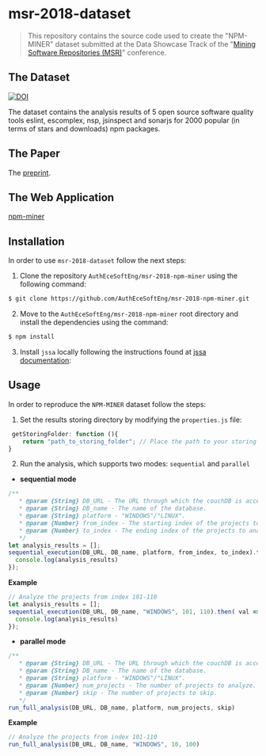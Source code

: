 # msr-2018-dataset
> This repository contains the source code used to create the "NPM-MINER" dataset submitted at the Data Showcase Track of the "[Mining Software Repositories (MSR)](https://2018.msrconf.org/)" conference.

## The Dataset

[![DOI](https://zenodo.org/badge/DOI/10.5281/zenodo.1165550.svg)](https://doi.org/10.5281/zenodo.1165550)

The dataset contains the analysis results of 5 open source software quality tools eslint, escomplex, nsp, jsinspect and sonarjs for 2000 popular (in terms of stars and downloads) npm packages.

## The Paper

The [preprint](http://issel.ee.auth.gr/wp-content/uploads/2018/03/msr2018.pdf).

## The Web Application

[npm-miner](http://npm-miner.com)


## Installation
In order to use `msr-2018-dataset` follow the next steps:
1. Clone the repository `AuthEceSoftEng/msr-2018-npm-miner` using the following command:
```sh
$ git clone https://github.com/AuthEceSoftEng/msr-2018-npm-miner.git
```
2. Move to the `AuthEceSoftEng/msr-2018-npm-miner` root directory and install the dependencies using the command:
```sh
$ npm install
```
3. Install `jssa` locally following the instructions found at [jssa documentation](https://github.com/cyclopt/jssa/blob/master/README.md):

## Usage
In order to reproduce the `NPM-MINER` dataset follow the steps:
1. Set the results storing directory by modifying the `properties.js` file:
```javascript
 getStoringFolder: function (){
    return "path_to_storing_folder"; // Place the path to your storing folder
}
```
2. Run the analysis, which supports two modes: `sequential` and `parallel`
- **sequential mode**
```javascript
/**
   * @param {String} DB_URL - The URL through which the couchDB is accessible.
   * @param {String} DB_name - The name of the database.
   * @param {String} platform - "WINDOWS"/"LINUX".
   * @param {Number} from_index - The starting index of the projects to analyze.
   * @param {Number} to_index - The ending index of the projects to analyze.
   */
let analysis_results = [];
sequential_execution(DB_URL, DB_name, platform, from_index, to_index).then( val =>{
  console.log(analysis_results)
});
```
**Example**
```javascript
// Analyze the projects from index 101-110
let analysis_results = [];
sequential_execution(DB_URL, DB_name, "WINDOWS", 101, 110).then( val =>{
  console.log(analysis_results)
});
```
- **parallel mode**
```javascript
/**
   * @param {String} DB_URL - The URL through which the couchDB is accessible.
   * @param {String} DB_name - The name of the database.
   * @param {String} platform - "WINDOWS"/"LINUX".
   * @param {Number} num_projects - The number of projects to analyze.
   * @param {Number} skip - The number of projects to skip.
   */
run_full_analysis(DB_URL, DB_name, platform, num_projects, skip)
```
**Example**
```javascript
// Analyze the projects from index 101-110
run_full_analysis(DB_URL, DB_name, "WINDOWS", 10, 100)
```
